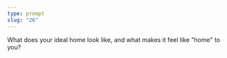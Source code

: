 ```yaml
---
type: prompt
slug: "26"
---
```


What does your ideal home look like, and what makes it feel like "home" to you?
